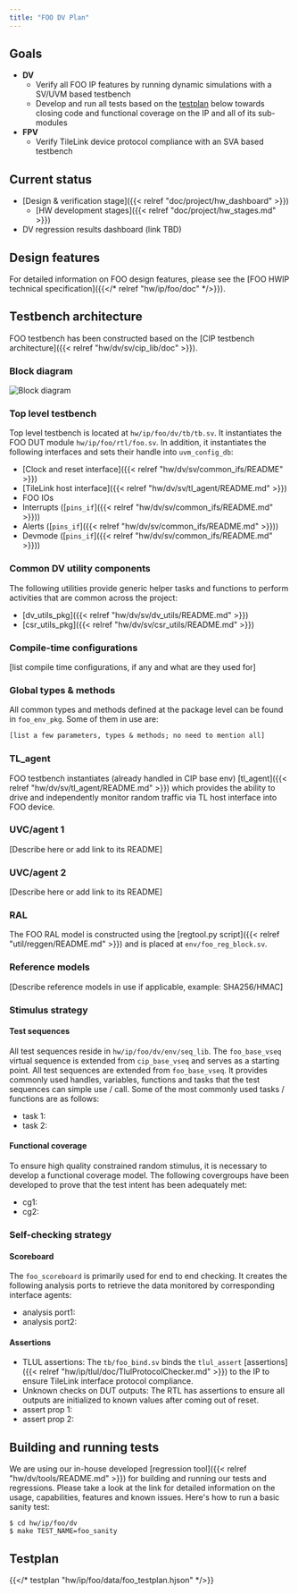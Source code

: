 ```yaml
---
title: "FOO DV Plan"
---
```


<!-- Copy this file to hw/ip/foo/doc/foo_dv_plan.md and make changes as needed.
For convenience 'foo' in the document can be searched and replaced easily with the
desired IP (with case sensitivity!). Also, use the testbench block diagram
located at OpenTitan team drive / 'design verification'
as a starting point and modify it to reflect your foo testbench and save it
to hw/ip/foo/doc/tb.svg. It should get linked and rendered under the block
diagram section below. Please update / modify / remove sections below as
applicable. Once done, remove this comment before making a PR. -->

## Goals
* **DV**
  * Verify all FOO IP features by running dynamic simulations with a SV/UVM based testbench
  * Develop and run all tests based on the [testplan](#testplan) below towards closing code and functional coverage on the IP and all of its sub-modules
* **FPV**
  * Verify TileLink device protocol compliance with an SVA based testbench

## Current status
* [Design & verification stage]({{< relref "doc/project/hw_dashboard" >}})
  * [HW development stages]({{< relref "doc/project/hw_stages.md" >}})
* DV regression results dashboard (link TBD)

## Design features
<!-- TODO: uncomment link to the spec below -->
For detailed information on FOO design features, please see the [FOO  HWIP technical specification]({{</* relref "hw/ip/foo/doc" */>}}).

## Testbench architecture
FOO testbench has been constructed based on the [CIP testbench architecture]({{< relref "hw/dv/sv/cip_lib/doc" >}}).

### Block diagram
![Block diagram](tb.svg)

### Top level testbench
Top level testbench is located at `hw/ip/foo/dv/tb/tb.sv`. It instantiates the FOO DUT module `hw/ip/foo/rtl/foo.sv`.
In addition, it instantiates the following interfaces and sets their handle into `uvm_config_db`:
* [Clock and reset interface]({{< relref "hw/dv/sv/common_ifs/README" >}})
* [TileLink host interface]({{< relref "hw/dv/sv/tl_agent/README.md" >}})
* FOO IOs
* Interrupts ([`pins_if`]({{< relref "hw/dv/sv/common_ifs/README.md" >}}))
* Alerts ([`pins_if`]({{< relref "hw/dv/sv/common_ifs/README.md" >}}))
* Devmode ([`pins_if`]({{< relref "hw/dv/sv/common_ifs/README.md" >}}))

### Common DV utility components
The following utilities provide generic helper tasks and functions to perform activities that are common across the project:
* [dv_utils_pkg]({{< relref "hw/dv/sv/dv_utils/README.md" >}})
* [csr_utils_pkg]({{< relref "hw/dv/sv/csr_utils/README.md" >}})

### Compile-time configurations
[list compile time configurations, if any and what are they used for]

### Global types & methods
All common types and methods defined at the package level can be found in
`foo_env_pkg`. Some of them in use are:
```systemverilog
[list a few parameters, types & methods; no need to mention all]
```
### TL_agent
FOO testbench instantiates (already handled in CIP base env) [tl_agent]({{< relref "hw/dv/sv/tl_agent/README.md" >}})
which provides the ability to drive and independently monitor random traffic via
TL host interface into FOO device.

### UVC/agent 1
[Describe here or add link to its README]

### UVC/agent 2
[Describe here or add link to its README]

### RAL
The FOO RAL model is constructed using the [regtool.py script]({{< relref "util/reggen/README.md" >}}) and is placed at `env/foo_reg_block.sv`.

### Reference models
[Describe reference models in use if applicable, example: SHA256/HMAC]

### Stimulus strategy
#### Test sequences
All test sequences reside in `hw/ip/foo/dv/env/seq_lib`.
The `foo_base_vseq` virtual sequence is extended from `cip_base_vseq` and serves as a starting point.
All test sequences are extended from `foo_base_vseq`.
It provides commonly used handles, variables, functions and tasks that the test sequences can simple use / call.
Some of the most commonly used tasks / functions are as follows:
* task 1:
* task 2:

#### Functional coverage
To ensure high quality constrained random stimulus, it is necessary to develop a functional coverage model.
The following covergroups have been developed to prove that the test intent has been adequately met:
* cg1:
* cg2:

### Self-checking strategy
#### Scoreboard
The `foo_scoreboard` is primarily used for end to end checking.
It creates the following analysis ports to retrieve the data monitored by corresponding interface agents:
* analysis port1:
* analysis port2:
<!-- explain inputs monitored, flow of data and outputs checked -->

#### Assertions
* TLUL assertions: The `tb/foo_bind.sv` binds the `tlul_assert` [assertions]({{< relref "hw/ip/tlul/doc/TlulProtocolChecker.md" >}}) to the IP to ensure TileLink interface protocol compliance.
* Unknown checks on DUT outputs: The RTL has assertions to ensure all outputs are initialized to known values after coming out of reset.
* assert prop 1:
* assert prop 2:

## Building and running tests
We are using our in-house developed [regression tool]({{< relref "hw/dv/tools/README.md" >}}) for building and running our tests and regressions.
Please take a look at the link for detailed information on the usage, capabilities, features and known issues.
Here's how to run a basic sanity test:
```console
$ cd hw/ip/foo/dv
$ make TEST_NAME=foo_sanity
```

## Testplan
<!-- TODO: uncomment the line below after adding the testplan -->
{{</* testplan "hw/ip/foo/data/foo_testplan.hjson" */>}}

